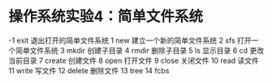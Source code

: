 # 操作系统实验4：简单文件系统


-1      exit    退出打开的简单文件系统
1       new     建立一个新的简单文件系统
2       sfs     打开一个简单文件系统
3       mkdir   创建子目录
4       rmdir   删除子目录
5       ls      显示目录
6       cd      更改当前目录
7       create  创建文件
8       open    打开文件
9       close   关闭文件
10      read    读文件
11      write   写文件
12      delete  删除文件
13      tree
14      fcbs
